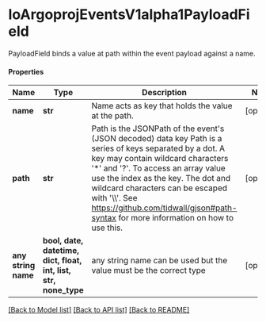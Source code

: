 # IoArgoprojEventsV1alpha1PayloadField

PayloadField binds a value at path within the event payload against a name.

#### Properties
Name | Type | Description | Notes
------------ | ------------- | ------------- | -------------
**name** | **str** | Name acts as key that holds the value at the path. | [optional] 
**path** | **str** | Path is the JSONPath of the event&#x27;s (JSON decoded) data key Path is a series of keys separated by a dot. A key may contain wildcard characters &#x27;*&#x27; and &#x27;?&#x27;. To access an array value use the index as the key. The dot and wildcard characters can be escaped with &#x27;\\\\&#x27;. See https://github.com/tidwall/gjson#path-syntax for more information on how to use this. | [optional] 
**any string name** | **bool, date, datetime, dict, float, int, list, str, none_type** | any string name can be used but the value must be the correct type | [optional]

[[Back to Model list]](../README.md#documentation-for-models) [[Back to API list]](../README.md#documentation-for-api-endpoints) [[Back to README]](../README.md)

